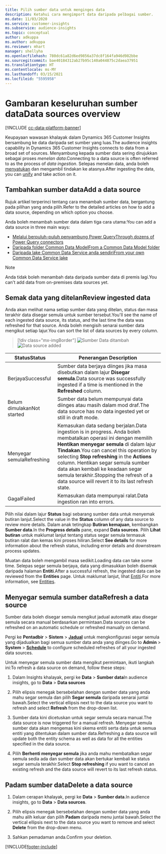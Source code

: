 ```yaml
---
title: Pilih sumber data untuk menginges data
description: Ketahui cara mengimport data daripada pelbagai sumber.
ms.date: 11/03/2020
ms.service: customer-insights
ms.subservice: audience-insights
ms.topic: conceptual
author: adkuppa
ms.author: adkuppa
ms.reviewer: mhart
manager: shellyha
ms.openlocfilehash: 780dc61a82d6ed9856a37dc8f164fa946d982bbe
ms.sourcegitcommit: bae40184312ab27b95c140a044875c2daea37951
ms.translationtype: HT
ms.contentlocale: ms-MY
ms.lasthandoff: 03/15/2021
ms.locfileid: "5595958"
---
```

# <a name="data-sources-overview"></a><span data-ttu-id="24d12-103">Gambaran keseluruhan sumber data</span><span class="sxs-lookup"><span data-stu-id="24d12-103">Data sources overview</span></span>

[!INCLUDE [cc-data-platform-banner](../includes/cc-data-platform-banner.md)]

<span data-ttu-id="24d12-104">Keupayaan wawasan khalayak dalam Dynamics 365 Customer Insights bersambung ke data daripada set sumber yang luas.</span><span class="sxs-lookup"><span data-stu-id="24d12-104">The audience insights capability in Dynamics 365 Customer Insights connects to data from a broad set of sources.</span></span> <span data-ttu-id="24d12-105">Menyambung kepada sumber data sering dirujukkan sebagai proses *menelan data*.</span><span class="sxs-lookup"><span data-stu-id="24d12-105">Connecting to a data source is often referred to as the process of *data ingestion*.</span></span> <span data-ttu-id="24d12-106">Selepas menelan data, anda boleh [menyatukan](data-unification.md) dan mengambil tindakan ke atasnya.</span><span class="sxs-lookup"><span data-stu-id="24d12-106">After ingesting the data, you can [unify](data-unification.md) and take action on it.</span></span>

## <a name="add-a-data-source"></a><span data-ttu-id="24d12-107">Tambahkan sumber data</span><span class="sxs-lookup"><span data-stu-id="24d12-107">Add a data source</span></span>

<span data-ttu-id="24d12-108">Rujuk artikel terperinci tentang cara menambah sumber data, bergantung pada pilihan yang anda pilih.</span><span class="sxs-lookup"><span data-stu-id="24d12-108">Refer to the detailed articles on how to add a data source, depending on which option you choose.</span></span>

<span data-ttu-id="24d12-109">Anda boleh menambah sumber data dalam tiga cara utama:</span><span class="sxs-lookup"><span data-stu-id="24d12-109">You can add a data source in three main ways:</span></span>

- [<span data-ttu-id="24d12-110">Melalui berpuluh-puluh penyambung Power Query</span><span class="sxs-lookup"><span data-stu-id="24d12-110">Through dozens of Power Query connectors</span></span>](connect-power-query.md)
- [<span data-ttu-id="24d12-111">Daripada folder Common Data Model</span><span class="sxs-lookup"><span data-stu-id="24d12-111">From a Common Data Model folder</span></span>](connect-common-data-model.md)
- [<span data-ttu-id="24d12-112">Daripada lake Common Data Service anda sendiri</span><span class="sxs-lookup"><span data-stu-id="24d12-112">From your own Common Data Service lake</span></span>](connect-common-data-service-lake.md)

> [!NOTE]
> <span data-ttu-id="24d12-113">Anda tidak boleh menambah data daripada sumber data di premis lagi.</span><span class="sxs-lookup"><span data-stu-id="24d12-113">You can't add data from on-premises data sources yet.</span></span>

## <a name="review-ingested-data"></a><span data-ttu-id="24d12-114">Semak data yang ditelan</span><span class="sxs-lookup"><span data-stu-id="24d12-114">Review ingested data</span></span>

<span data-ttu-id="24d12-115">Anda akan melihat nama setiap sumber data yang ditelan, status dan masa terakhir data disegar semula untuk sumber tersebut.</span><span class="sxs-lookup"><span data-stu-id="24d12-115">You'll see the name of each ingested data source, its status, and the last time the data was refreshed for that source.</span></span> <span data-ttu-id="24d12-116">Anda boleh mengisih senarai sumber data mengikut setiap lajur.</span><span class="sxs-lookup"><span data-stu-id="24d12-116">You can sort the list of data sources by every column.</span></span>

> [!div class="mx-imgBorder"]
> <span data-ttu-id="24d12-117">![Sumber Data ditambah](media/configure-data-datasource-added.png "Sumber Data ditambah")</span><span class="sxs-lookup"><span data-stu-id="24d12-117">![Data source added](media/configure-data-datasource-added.png "Data source added")</span></span>

|<span data-ttu-id="24d12-118">Status</span><span class="sxs-lookup"><span data-stu-id="24d12-118">Status</span></span>  |<span data-ttu-id="24d12-119">Penerangan </span><span class="sxs-lookup"><span data-stu-id="24d12-119">Description</span></span>  |
|---------|---------|
|<span data-ttu-id="24d12-120">Berjaya</span><span class="sxs-lookup"><span data-stu-id="24d12-120">Successful</span></span>   |<span data-ttu-id="24d12-121">Sumber data berjaya diinges jika masa disebutkan dalam lajur **Disegar semula**.</span><span class="sxs-lookup"><span data-stu-id="24d12-121">Data source was successfully ingested if a time is mentioned in the **Refreshed** column.</span></span>
|<span data-ttu-id="24d12-122">Belum dimulakan</span><span class="sxs-lookup"><span data-stu-id="24d12-122">Not started</span></span>   |<span data-ttu-id="24d12-123">Sumber data belum mempunyai data diinges atau masih dalam mod draf.</span><span class="sxs-lookup"><span data-stu-id="24d12-123">The data source has no data ingested yet or still in draft mode.</span></span>         |
|<span data-ttu-id="24d12-124">Menyegar semula</span><span class="sxs-lookup"><span data-stu-id="24d12-124">Refreshing</span></span>    |<span data-ttu-id="24d12-125">Kemasukan data sedang berjalan.</span><span class="sxs-lookup"><span data-stu-id="24d12-125">Data ingestion is in progress.</span></span> <span data-ttu-id="24d12-126">Anda boleh membatalkan operasi ini dengan memilih **Hentikan menyegar semula** di dalam lajur **Tindakan**.</span><span class="sxs-lookup"><span data-stu-id="24d12-126">You can cancel this operation by selecting **Stop refreshing** in the **Actions** column.</span></span> <span data-ttu-id="24d12-127">Hentikan segar semula sumber data akan kembali ke keadaan segar semula terakhir.</span><span class="sxs-lookup"><span data-stu-id="24d12-127">Stopping the refresh of a data source will revert it to its last refresh state.</span></span>       |
|<span data-ttu-id="24d12-128">Gagal</span><span class="sxs-lookup"><span data-stu-id="24d12-128">Failed</span></span>     |<span data-ttu-id="24d12-129">Kemasukan data mempunyai ralat.</span><span class="sxs-lookup"><span data-stu-id="24d12-129">Data ingestion ran into errors.</span></span>         |

<span data-ttu-id="24d12-130">Pilih nilai dalam lajur **Status** bagi sebarang sumber data untuk menyemak butiran lanjut.</span><span class="sxs-lookup"><span data-stu-id="24d12-130">Select the value in the **Status** column of any data source to review more details.</span></span> <span data-ttu-id="24d12-131">Dalam anak tetingkap **Butiran kemajuan**, kembangkan **Sumber data**.</span><span class="sxs-lookup"><span data-stu-id="24d12-131">In the **Progress details** pane, expand **Data sources**.</span></span> <span data-ttu-id="24d12-132">Pilih **Lihat butiran** untuk maklumat lanjut tentang status segar semula termasuk butiran ralat dan kemas kini proses hiliran.</span><span class="sxs-lookup"><span data-stu-id="24d12-132">Select **See details** for more information about the refresh status, including error details and downstream process updates.</span></span>

<span data-ttu-id="24d12-133">Muatan data boleh mengambil masa sedikit.</span><span class="sxs-lookup"><span data-stu-id="24d12-133">Loading data can take some time.</span></span> <span data-ttu-id="24d12-134">Selepas segar semula berjaya, data yang dimasukkan boleh disemak daripada halaman **Entiti**.</span><span class="sxs-lookup"><span data-stu-id="24d12-134">After a successful refresh, the ingested data can be reviewed from the **Entities** page.</span></span> <span data-ttu-id="24d12-135">Untuk maklumat lanjut, lihat [Entiti](entities.md).</span><span class="sxs-lookup"><span data-stu-id="24d12-135">For more information, see [Entities](entities.md).</span></span>

## <a name="refresh-a-data-source"></a><span data-ttu-id="24d12-136">Menyegar semula sumber data</span><span class="sxs-lookup"><span data-stu-id="24d12-136">Refresh a data source</span></span>

<span data-ttu-id="24d12-137">Sumber data boleh disegar semula mengikut jadual automatik atau disegar semula secara manual berdasarkan permintaan.</span><span class="sxs-lookup"><span data-stu-id="24d12-137">Data sources can be refreshed on an automatic schedule or refreshed manually on demand.</span></span> 

<span data-ttu-id="24d12-138">Pergi ke **Pentadbir** > **Sistem** > [**Jadual**](system.md#schedule-tab) untuk mengkonfigurasi segar semula yang dijadualkan bagi semua sumber data anda yang diinges.</span><span class="sxs-lookup"><span data-stu-id="24d12-138">Go to **Admin** > **System** > [**Schedule**](system.md#schedule-tab) to configure scheduled refreshes of all your ingested data sources.</span></span>

<span data-ttu-id="24d12-139">Untuk menyegar semula sumber data mengikut permintaan, ikuti langkah ini:</span><span class="sxs-lookup"><span data-stu-id="24d12-139">To refresh a data source on demand, follow these steps:</span></span>

1. <span data-ttu-id="24d12-140">Dalam Insights khalayak, pergi ke **Data** > **Sumber data**</span><span class="sxs-lookup"><span data-stu-id="24d12-140">In audience insights, go to **Data** > **Data sources**</span></span>

2. <span data-ttu-id="24d12-141">Pilih elipsis menegak bersebelahan dengan sumber data yang anda mahu segar semula dan pilih **Segar semula** daripada senarai juntai bawah.</span><span class="sxs-lookup"><span data-stu-id="24d12-141">Select the vertical ellipsis next to the data source you want to refresh and select **Refresh** from the drop-down list.</span></span>

3. <span data-ttu-id="24d12-142">Sumber data kini dicetuskan untuk segar semula secara manual.</span><span class="sxs-lookup"><span data-stu-id="24d12-142">The data source is now triggered for a manual refresh.</span></span> <span data-ttu-id="24d12-143">Menyegar semula sumber data akan mengemas kini skema entiti serta data untuk semua entiti yang ditentukan dalam sumber data.</span><span class="sxs-lookup"><span data-stu-id="24d12-143">Refreshing a data source will update both the entity schema as well as data for all the entities specified in the data source.</span></span>

4. <span data-ttu-id="24d12-144">Pilih **Berhenti menyegar semula** jika anda mahu membatalkan segar semula sedia ada dan sumber data akan bertukar kembali ke status segar semula terakhir.</span><span class="sxs-lookup"><span data-stu-id="24d12-144">Select **Stop refreshing** if you want to cancel an existing refresh and the data source will revert to its last refresh status.</span></span>

## <a name="delete-a-data-source"></a><span data-ttu-id="24d12-145">Padam sumber data</span><span class="sxs-lookup"><span data-stu-id="24d12-145">Delete a data source</span></span>

1. <span data-ttu-id="24d12-146">Dalam cerapan khalayak, pergi ke **Data** > **Sumber data**.</span><span class="sxs-lookup"><span data-stu-id="24d12-146">In audience insights, go to **Data** > **Data sources**.</span></span>

2. <span data-ttu-id="24d12-147">Pilih elipsis menegak bersebelahan dengan sumber data yang anda mahu alih keluar dan pilih **Padam** daripada menu juntai bawah.</span><span class="sxs-lookup"><span data-stu-id="24d12-147">Select the vertical ellipsis next to the data source you want to remove and select **Delete** from the drop-down menu.</span></span>

3. <span data-ttu-id="24d12-148">Sahkan pemadaman anda.</span><span class="sxs-lookup"><span data-stu-id="24d12-148">Confirm your deletion.</span></span>


[!INCLUDE[footer-include](../includes/footer-banner.md)]